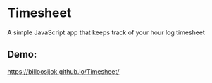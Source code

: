 # Timesheet
A simple JavaScript app that keeps track of your hour log timesheet

## Demo:
https://billoosijok.github.io/Timesheet/
